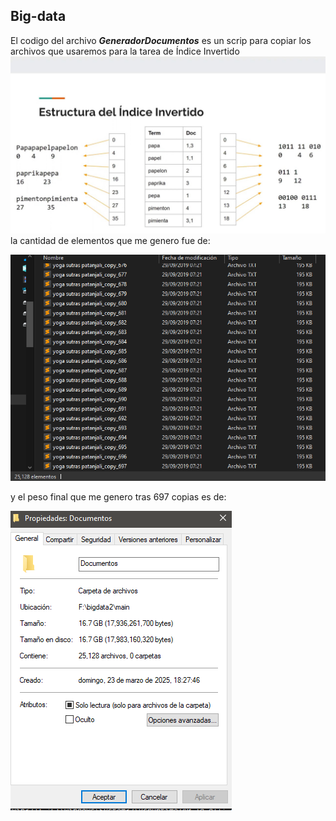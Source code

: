 ## Big-data
El codigo del archivo ***GeneradorDocumentos*** es un scrip para copiar los archivos que usaremos para la tarea de Índice Invertido
![Cantidad elementos](Imagenes/Esquemaoriginall.png)
la cantidad de elementos que me genero fue de:


![Cantidad elementos](Imagenes/CantidadElementos.png)


y el peso final que me genero tras 697 copias es de:


![Cantidad elementos](Imagenes/PesoFinal.png)